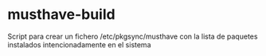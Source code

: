 musthave-build
==============

Script para crear un fichero /etc/pkgsync/musthave con la lista de paquetes instalados intencionadamente en el sistema
